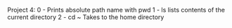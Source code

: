 Project 4:
0 - Prints absolute path name with pwd
1 - ls lists contents of the current directory 
2 - cd ~ Takes to the  home directory
